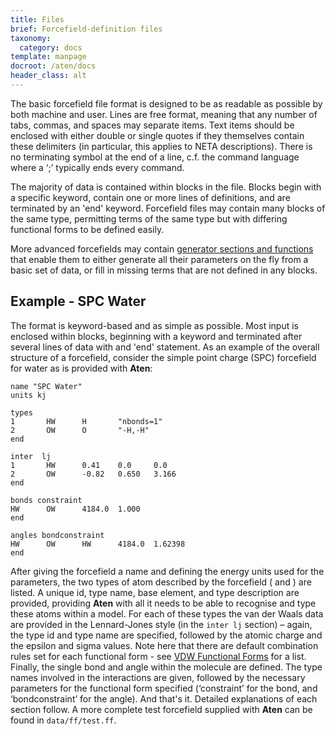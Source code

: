 ```yaml
---
title: Files
brief: Forcefield-definition files
taxonomy:
  category: docs
template: manpage
docroot: /aten/docs
header_class: alt
---
```


The basic forcefield file format is designed to be as readable as possible by both machine and user. Lines are free format, meaning that any number of tabs, commas, and spaces may separate items. Text items should be enclosed with either double or single quotes if they themselves contain these delimiters (in particular, this applies to NETA descriptions). There is no terminating symbol at the end of a line, c.f. the command language where a ‘;’ typically ends every command.

The majority of data is contained within blocks in the file. Blocks begin with a specific keyword, contain one or more lines of definitions, and are terminated by an 'end' keyword. Forcefield files may contain many blocks of the same type, permitting terms of the same type but with differing functional forms to be defined easily.

More advanced forcefields may contain [generator sections and functions](/aten/docs/ff/rules) that enable them to either generate all their parameters on the fly from a basic set of data, or fill in missing terms that are not defined in any blocks.

## Example - SPC Water

The format is keyword-based and as simple as possible. Most input is enclosed within blocks, beginning with a keyword and terminated after several lines of data with and 'end' statement. As an example of the overall structure of a forcefield, consider the simple point charge (SPC) forcefield for water as is provided with **Aten**:

```
name "SPC Water"
units kj

types
1       HW      H       "nbonds=1"
2       OW      O       "-H,-H"
end

inter  lj
1       HW      0.41    0.0     0.0
2       OW      -0.82   0.650   3.166
end

bonds constraint
HW      OW      4184.0  1.000
end

angles bondconstraint
HW      OW      HW      4184.0  1.62398
end
```

After giving the forcefield a name and defining the energy units used for the parameters, the two types of atom described by the forcefield ( and ) are listed. A unique id, type name, base element, and type description are provided, providing **Aten** with all it needs to be able to recognise and type these atoms within a model. For each of these types the van der Waals data are provided in the Lennard-Jones style (in the `inter lj` section) – again, the type id and type name are specified, followed by the atomic charge and the epsilon and sigma values. Note here that there are default combination rules set for each functional form - see [VDW Functional Forms](/aten/docs/ff/forms-vdw) for a list. Finally, the single bond and angle within the molecule are defined. The type names involved in the interactions are given, followed by the necessary parameters for the functional form specified (‘constraint’ for the bond, and ‘bondconstraint’ for the angle). And that's it. Detailed explanations of each section follow. A more complete test forcefield supplied with **Aten** can be found in `data/ff/test.ff`.



